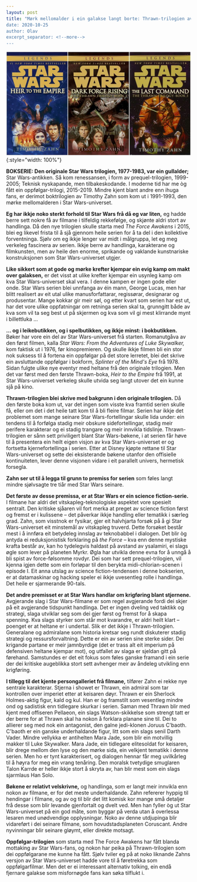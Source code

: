 ```yaml
---
layout: post
title: "Mørk mellomalder i ein galakse langt borte: Thrawn-trilogien av Timothy Zahn”
date: 2020-10-25
author: Olav
excerpt_separator: <!--more-->
---
```


![Omslaga i Thrawn-trilogien viser teikningar av hovudpersonane i filmplakat-stil](/images/thrawn.jpg){:style="width: 100%"}

**BOKSERIE: Den originale Star Wars trilogien, 1977-1983, var ein gullalder;** Star Wars-antikken. Så kom renessansen, i form av prequel-trilogien,  1999-2005; Teknisk nyskapande, men tilbakeskodande. I moderne tid har me òg fått ein oppfølgar-trilogi, 2015-2019. Mindre kjent blant andre enn ihuga fans, er derimot boktrilogien av Timothy Zahn som kom ut i 1991-1993, den mørke mellomalderen i Star Wars-universet. <!--more-->

**Eg har ikkje noko sterkt forhold til Star Wars frå då eg var liten,** eg hadde berre sett nokre få av filmane i  tilfeldig rekkefølge, og skjønte aldri stort av handlinga. Då den nye trilogien skulle starta med *The Force Awakens* i 2015, blei eg likevel frista til å sjå gjennom heile serien for å ta del i den kollektive forventninga. Sjølv om eg ikkje lenger var midt i målgruppa, let eg meg verkeleg fascinera av serien. Ikkje berre av handlinga, karakterane og filmkunsten, men av heile den enorme, sprikande og vaklande kunstnariske konstruksjonen som Star Wars-universet utgjer.

**Like sikkert som at gode og mørke krefter kjempar ein evig kamp om makt over galaksen,** er det visst at ulike krefter kjempar ein usynleg kamp om kva Star Wars-universet skal vera. I denne kampen er ingen gode eller onde. Star Wars serien blei unnfanga av éin mann, George Lucas, men har blitt realisert av eit utal ulike manusforfattarar, regissørar, designarar og produsentar. Mange kokkar gir meir søl, og etter kvart som serien har est ut, har det vore ulike oppfatningar om retninga serien skal ta, grunngitt både av kva som vil ta seg best ut på skjermen og kva som vil gi mest klirrande mynt i billettluka …

**… og i leikebutikken, og i spelbutikken, og ikkje minst: i bokbutikken.** Bøker har vore ein del av Star Wars-universet frå starten. Romanutgåva av den først filmen, kalla *Star Wars: From the Adventures of Luke Skywalker,* kom faktisk ut i 1976, før kinopremieren. Og skulle ikkje filmen bli ein stor nok suksess til å fortena ein oppfølgar på det store lerretet, blei det skrive ein avsluttande oppfølgar i bokform, *Splinter of the Mind's Eye* frå 1978. Sidan fulgte ulike nye eventyr med heltane frå den originale trilogien. Men det var først med den første Thrawn-boka, *Heir to the Empire* frå 1991, at Star Wars-universet verkeleg skulle utvida seg langt utover det ein kunne sjå på kino.

**Thrawn-trilogien blei skrive med bakgrunn i den originale trilogien.** Då den første boka kom ut, var det ingen som visste kva framtid serien skulle få, eller om det i det heile tatt kom til å bli fleire filmar. Serien har ikkje det problemet som mange seinare Star Wars-fortellingar skulle lida under: ein tendens til å forfølga stadig meir obskure sidefortellingar, stadig meir perifere karakterar og ei stadig trangare og meir innvikla tidslinje. Thrawn-trilogien er sånn sett priviligert blant Star Wars-bøkene, i at serien får høve til å presentera ein heilt eigen visjon av kva Star Wars-universet er og fortsetta kjernefortellinga i serien. Etter at Disney kjøpte rettane til Star Wars-universet og sette dei eksisterande bøkene utanfor den offisielle kontinuiteten, lever denne visjonen vidare i eit parallelt univers, hermetisk forsegla. 

**Zahn ser ut til å legga til grunn to premiss for serien** som føles langt mindre sjølvsagte tre tiår med Star Wars seinare.

**Det første av desse premissa, er at Star Wars er ein science fiction-serie.** I filmane har aldri det vitskapleg-teknologiske aspektet vore spesielt sentralt. Den kritiske sjåaren vil fort merka at preget av science fiction først og fremst er i kulissene – det påverkar ikkje handling eller tematikk i særleg grad. Zahn, som visstnok er fysikar, gjer eit halvhjarta forsøk på å gi Star Wars-universet eit minstemål av vitskapleg truverd. Dette forsøket består mest i å innføra eit betydeleg innslag av teknobabbel i dialogen. Det blir òg antyda ei reduksjonistisk forklaring på *the Force* – kva enn denne mystiske krafta består av, kan ho tydelegvis haldast på avstand av ysalamiri, ei slags øgle som lever på planeten Myrkr. Øgla har utvikla denne evna for å unngå å bli spist av force-følsomme rovdyr. Dei som har sett prequel-trilogien, vil kjenna igjen dette som ein forløpar til den berykta midi-chlorian-scenen i episode I. Eit anna utslag av science fiction-tendensen i denne bokserien, er at datamaskinar og hacking speler ei ikkje uvesentleg rolle i handlinga. Det heile er sjarmerande 90-tals.

**Det andre premisset er at Star Wars handlar om krigføring blant stjernene.** Avgjerande slag i Star Wars-filmane er som regel avgjerande fordi dei skjer på eit avgjerande tidspunkt handlinga. Det er ingen dveling ved taktikk og strategi, slaga utviklar seg som dei gjer først og fremst for å skapa spenning. Kva slags styrker som står mot kvarandre, er aldri heilt klart – poenget er at heltane er i undertal. Slik er det ikkje i Thrawn-trilogien. Generalane og admiralane som historia kretsar seg rundt diskuterer stadig strategi og ressursforvaltning. Dette er ein av serien sine sterke sider. Dei krigande partane er meir jamnbyrdige (det er trass alt eit imperium på defensiven heltane kjempar mot), og utfallet av slaga er sjeldan gitt på førehand. Samstundes er det eit fokus som føles ganske framand i ein serie der dei kritiske augeblikka stort sett avhenger meir av åndeleg utvikling enn krigføring.

**I tillegg til det kjente persongalleriet frå filmane,** tilfører Zahn ei rekke nye sentrale karakterar. Stjerna i showet er Thrawn, ein admiral som tar kontrollen over imperiet etter at keisaren døyr. Thrawn er ein Sherlock Holmes-aktig figur, kald og kul. Han er òg framstilt som vesentleg mindre ond og sadistisk enn tidlegare skurkar i serien. Saman med Thrawn blir med kjent med offiseren Pellaeon, ein slags Watson-skikkelse som strengt tatt er der berre for at Thrawn skal ha nokon å forklara planane sine til. Dei to allierer seg med nok ein antagonist, den galne jedi-klonen Joruus C'baoth. C'baoth er ein ganske underhaldande figur, litt som ein slags senil Darth Vader. Mindre vellykka er antihelten Mara Jade, som blir ein motvillig makker til Luke Skywalker. Mara Jade, ein tidlegare elitesoldat for keisaren, blir drege mellom den lyse og den mørke sida, ein velkjent tematikk i denne serien. Men ho er tynt karakterisert, og dialogen hennar får meg uvilkårleg til å høyra for meg ein vrang tenåring. Den moralsk tvetydige smuglaren Talon Karrde er heller ikkje stort å skryta av, han blir mest som ein slags sjarmlaus Han Solo.

**Bøkene er relativt velskrivne,** og handlinga, som er langt meir innvikla enn nokon av filmane, er for det meste underhaldande. Zahn refererer hyppig til hendingar i filmane, og av og til blir det litt komisk kor mange små detaljer frå desse som blir levande gjenfortalt og dvelt ved. Men han fyller òg ut Star Wars-universet på ein god måte, som byggar på verda utan å overlessa lesaren med unødvendige opplysningar. Noko av denne utdjupinga blir vidareført i dei seinare filmane, som hovudstadsplaneten Coruscant. Andre nyvinningar blir seinare gløymt, eller direkte motsagt.

**Oppfølgar-trilogien** som starta med The Force Awakens har fått blanda mottaking av Star Wars-fans, og nokon har peika på Thrawn-trilogien som dei oppfølgarane me kunne ha fått. Sjølv tviler eg på at noko liknande Zahns versjon av Star Wars-universet hadde vore til å føretrekka som oppfølgarfilmar. Men det er ei interessant alternativ tolking, ein endå fjernare galakse som misfornøgde fans kan søka tilflukt i.